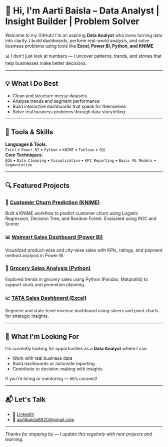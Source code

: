 # 👋 Hi, I'm Aarti Baisla – Data Analyst | Insight Builder | Problem Solver

Welcome to my GitHub! I'm an aspiring **Data Analyst** who loves turning data into clarity. I build dashboards, perform real-world analysis, and solve business problems using tools like **Excel, Power BI, Python, and KNIME**.

📊 I don't just look at numbers — I uncover patterns, trends, and stories that help businesses make better decisions.

---

## 💡 What I Do Best

- Clean and structure messy datasets
- Analyze trends and segment performance
- Build interactive dashboards that speak for themselves
- Solve real business problems through data storytelling

---

## 🧰 Tools & Skills

**Languages & Tools:**  
`Excel` • `Power BI` • `Python` • `KNIME` • `Tableau` • `SQL `  
**Core Techniques:**  
`EDA` • `Data Cleaning` • `Visualization` • `KPI Reporting` • `Basic ML Models` • `Segmentation`

---

## 🔍 Featured Projects

### 🧮 [Customer Churn Prediction (KNIME)](https://github.com/AartiBaisla02/Data-analytics-portfolio/tree/main/customer-churn-knime)  
Built a KNIME workflow to predict customer churn using Logistic Regression, Decision Tree, and Random Forest. Evaluated using ROC and Scorer.

### 📊 [Walmart Sales Dashboard (Power BI)](https://github.com/AartiBaisla02/Data-analytics-portfolio/tree/main/Walmart%20Sales%20Dashboard)  
Visualized product-wise and city-wise sales with KPIs, ratings, and payment method analysis in Power BI.

### 🛒 [Grocery Sales Analysis (Python)](https://github.com/AartiBaisla02/Data-analytics-portfolio/tree/main/Grocery%20sales%20prediction)  
Explored trends in grocery sales using Python (Pandas, Matplotlib) to support stock and promotion planning.

### 📈 [TATA Sales Dashboard (Excel)](https://github.com/AartiBaisla02/Data-analytics-portfolio/tree/main/TATA%20Sales%20Dashboard%20(Excel))  
Segment and state-level revenue dashboard using slicers and pivot charts for strategic insights.

---

## 🎯 What I'm Looking For

I’m currently looking for opportunities as a **Data Analyst** where I can:
- Work with real business data
- Build dashboards or automate reporting
- Contribute to decision-making with insights

If you're hiring or mentoring — let’s connect!

---

## 📬 Let's Talk

- 💼 [LinkedIn](https://www.linkedin.com/in/aarti-baisla-b359071a7)  
- 📧 [aartibaisla8920@gmail.com](mailto:aartibaisla8920@gmail.com)  

---

*Thanks for stopping by — I update this regularly with new projects and learning.*
